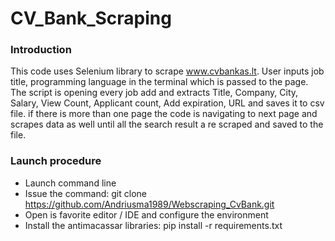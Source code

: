 # CV_Bank_Scraping

### Introduction
This code uses Selenium library to scrape www.cvbankas.lt. User inputs job title, programming language in 
the terminal which is passed to the page. The script is opening every job add and extracts Title, Company,
City, Salary, View Count, Applicant count, Add expiration, URL and saves it to csv file. if there is more
than one page the code is navigating to next page and scrapes data as well until all the search result a
re scraped and saved to the file.  

### Launch procedure

- Launch command line 
- Issue the command: git clone https://github.com/Andriusma1989/Webscraping_CvBank.git
- Open is favorite editor / IDE and configure the environment 
- Install the antimacassar libraries: pip install -r requirements.txt